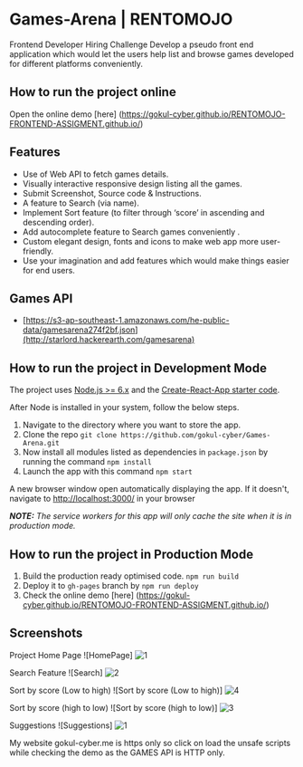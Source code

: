 # Games-Arena | RENTOMOJO
Frontend Developer Hiring Challenge
Develop a pseudo front end application which would let the users help list and browse games developed for different platforms conveniently.

## How to run the project online
Open the online demo [here] (https://gokul-cyber.github.io/RENTOMOJO-FRONTEND-ASSIGMENT.github.io/)

## Features

- Use of Web API to fetch games details.
- Visually interactive responsive design listing all the games.
- Submit Screenshot, Source code & Instructions.
- A feature to Search (via name).
- Implement Sort feature (to filter through ‘score’ in ascending and descending order).
- Add autocomplete feature to Search games conveniently .
- Custom elegant design, fonts and icons to make web app more user-friendly.
- Use your imagination and add features which would make things easier for end users.

## Games API

- [https://s3-ap-southeast-1.amazonaws.com/he-public-data/gamesarena274f2bf.json](http://starlord.hackerearth.com/gamesarena)

## How to run the project in Development Mode
The project uses [Node.js >= 6.x](https://nodejs.org/en/) and the [Create-React-App starter code](https://github.com/facebookincubator/create-react-app).

After Node is installed in your system, follow the below steps.

1. Navigate to the directory where you want to store the app.
2. Clone the repo `git clone https://github.com/gokul-cyber/Games-Arena.git`
3. Now install all modules listed as dependencies in `package.json` by running the command `npm install`
4. Launch the app with this command `npm start`

A new browser window open automatically displaying the app.  If it doesn't, navigate to [http://localhost:3000/](http://localhost:3000/) in your browser

***NOTE:*** *The service workers for this app will only cache the site when it is in production mode.*

## How to run the project in Production Mode

1. Build the production ready optimised code. `npm run build`
2. Deploy it to `gh-pages` branch by `npm run deploy`
3. Check the online demo [here] (https://gokul-cyber.github.io/RENTOMOJO-FRONTEND-ASSIGMENT.github.io/)

## Screenshots
Project Home Page
![HomePage] ![1](https://user-images.githubusercontent.com/62883769/179364524-ffbce3cc-4d90-4821-b00f-d9a05de911b3.png)


Search Feature
![Search] ![2](https://user-images.githubusercontent.com/62883769/179364543-4345920d-c444-4cf0-abe4-5cdc3ff93f69.png)


Sort by score (Low to high)
![Sort by score (Low to high)] ![4](https://user-images.githubusercontent.com/62883769/179364559-d1d31b18-0537-48f5-b341-4e2d6d907eb3.png)


Sort by score (high to low)
![Sort by score (high to low)] ![3](https://user-images.githubusercontent.com/62883769/179364610-0ff83f6d-f1d4-4967-a91d-00a6c01977ed.png)


Suggestions
![Suggestions] ![1](https://user-images.githubusercontent.com/62883769/179364620-1afe29f0-9991-4c89-a40b-f15f9d25af0d.png)


My website gokul-cyber.me is https only so click on load the unsafe scripts while checking the demo as the GAMES API is HTTP only.


